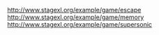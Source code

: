 <http://www.stagexl.org/example/game/escape>  
<http://www.stagexl.org/example/game/memory>  
<http://www.stagexl.org/example/game/supersonic>
